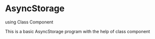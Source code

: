 # AsyncStorage
using Class Component


This is a basic AsyncStorage program with the help of class component
